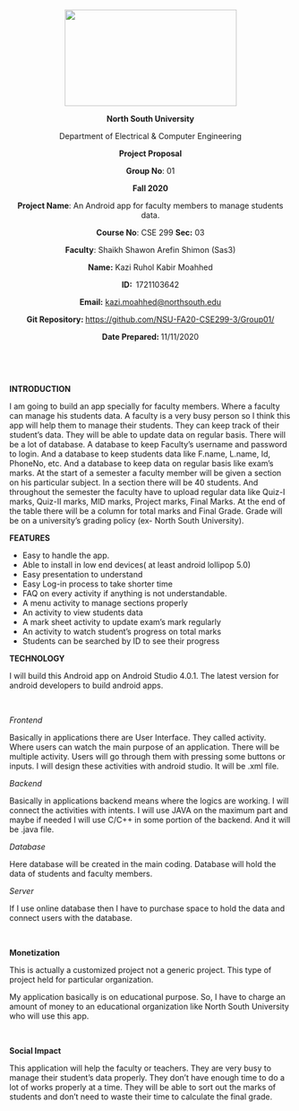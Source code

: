 <p style="text-align: center;">&nbsp;</p>
<p style="text-align: center;">&nbsp;</p>
<p align="center"><strong><img src="https://media.dhakatribune.com/uploads/2016/11/nsulogo.jpg" alt="" width="307" height="172" /></strong></p>
<p align="center"><strong>North South University</strong></p>
<p align="center">Department of Electrical &amp; Computer Engineering</p>
<p align="center"><strong>Project Proposal</strong></p>
<p align="center"><strong>Group No</strong>: 01</p>
<p align="center"><strong>Fall 2020</strong></p>
<p align="center"><strong>Project Name</strong>: An Android app for faculty members to manage students data.</p>
<p align="center"><strong>Course No</strong>: CSE 299 <strong>Sec</strong><strong>:</strong> 03</p>
<p align="center"><strong>Faculty</strong>: Shaikh Shawon Arefin Shimon (Sas3)</p>
<p align="center"><strong>Name</strong><strong>:</strong> Kazi Ruhol Kabir Moahhed </p>
<p align="center"><strong>ID</strong><strong>:&nbsp; </strong>1721103642</p>
<p align="center"><strong>Email</strong><strong>:</strong> <a href="mailto:kazi.moahhed@northsouth.edu">kazi.moahhed@northsouth.edu</a></p>


<p align="center"><strong>Git Repository</strong><strong>: </strong><a href="https://github.com/NSU-FA20-CSE299-3/Group01">https://github.com/NSU-FA20-CSE299-3/Group01/</a></p>
<p align="center"><strong>Date Prepared</strong><strong>: </strong>11/11/2020</p>
<p><strong>&nbsp;</strong></p>
<p><strong>&nbsp;</strong></p>
<p><strong>INTRODUCTION</strong></p>
<p>I am going to build an app specially for faculty members. Where a faculty can manage his students data. A faculty is a very busy person so I think this app will help them to manage their students. They can keep track of their student’s data. They will be able to update data on regular basis. 
There will be a lot of database. A database to keep Faculty’s username and password to login. And a database to keep students data like F.name, L.name, Id, PhoneNo, etc. And a database to keep data on regular basis like exam’s marks. 
At the start of a semester a faculty member will be given a section on his particular subject. In a section there will be 40 students. And throughout the semester the faculty have to upload regular data like Quiz-I marks, Quiz-II marks, MID marks, Project marks, Final Marks. At the end of the table there will be a column for total marks and Final Grade. Grade will be on a university’s grading policy (ex- North South University).</p>

<p><strong>FEATURES</strong></p>
<ul>
<li>	Easy to handle the app.</li>
<li>	Able to install in low end devices( at least android lollipop 5.0)</li>
<li>	Easy presentation to understand</li>
<li>	Easy Log-in process to take shorter time </li>
<li>	FAQ on every activity if anything is not understandable. </li>
<li>	A menu activity to manage sections properly</li>
<li>	An activity to view students data</li>
<li>	A mark sheet activity to update exam’s mark regularly</li>
<li>	An activity to watch student’s progress on total marks</li>
<li>	Students can be searched by ID to see their progress</li>
</ul>
<p><strong>TECHNOLOGY</strong></p>
<p>I will build this Android app on Android Studio 4.0.1. The latest version for android developers to build android apps.</p>
<p>&nbsp;</p>
<p><em>Frontend</em></p>
<p>Basically in applications there are User Interface. They called activity. Where users can watch the main purpose of an application. There will be multiple activity. Users will go through them with pressing some buttons or inputs. I will design these activities with android studio. It will be .xml file.</p>
<p><em>Backend</em></p>
<p>Basically in applications backend means where the logics are working. I will connect the activities with intents. I will use JAVA on the maximum part and maybe if needed I will use C/C++ in some portion of the backend. And it will be .java file.</p>
<p><em>Database</em></p>
<p>Here database will be created in the main coding. Database will hold the data of students and faculty members.</p>
<p><em>Server</em></p>
<p>If I use online database then I have to purchase space to hold the data and connect users with the database.</p>
<p>&nbsp;</p>
<p><strong>Monetization</strong></p>
<p>This is actually a customized project not a generic project. This type of project held for particular organization. </p>
<p>My application basically is on educational purpose. So, I have to charge an amount of money to an educational organization like North South University who will use this app.</p>
<p>&nbsp;</p>
<p><strong>Social Impact</strong></p>
<p>This application will help the faculty or teachers. They are very busy to manage their student’s data properly. They don’t have enough time to do a lot of works properly at a time. They will be able to sort out the marks of students and don’t need to waste their time to calculate the final grade.</p>
<p>&nbsp; </p>

